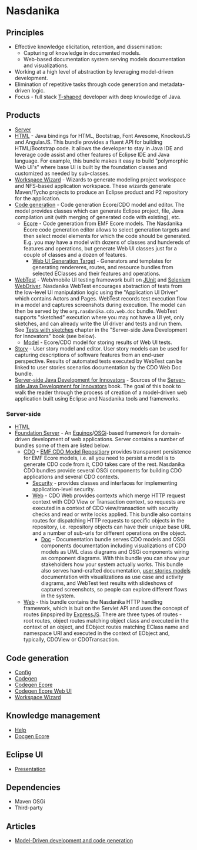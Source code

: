# Nasdanika


## Principles

* Effective knowledge elicitation, retention, and dissemination:
    * Capturing of knowledge in documented models.
    * Web-based documentation system serving models documentation and visualizations. 
* Working at a high level of abstraction by leveraging model-driven development.
* Elimination of repetitive tasks through code generation and metadata-driven logic.
* Focus - full stack [T-shaped](https://en.wikipedia.org/wiki/T-shaped_skills) developer with deep knowledge of Java.

## Products 
* [Server](https://github.com/Nasdanika/server)
* [HTML](https://github.com/Nasdanika/html) - Java bindings for HTML, Bootstrap, Font Awesome, KnockoutJS and AngularJS. This bundle provides a fluent API for building HTML/Bootstrap code. It allows the developer to stay in Java IDE and leverage code assist and other features of Eclipse IDE and Java language. For example, this bundle makes it easy to build "polymorphic Web UI's" where base UI is built by the foundation classes and customized as needed by sub-classes. 
* [Workspace Wizard](https://github.com/Nasdanika/workspace-wizard) - Wizards to generate modeling project workspace and NFS-based application workspace. These wizards generate Maven/Tycho projects to produce an Eclipse product and P2 repository for the application.
* [Code generation](https://github.com/Nasdanika/codegen) - Code generation Ecore/CDO model and editor. The model provides classes which can generate Eclipse project, file, Java compilation unit (with merging of generated code with existing), etc.  
    * [Ecore](https://github.com/Nasdanika/codegen-ecore) - Code generation from EMF Ecore models. The Nasdanika Ecore code generation editor allows to select generation targets and then select model elements for which the code should be generated. E.g. you may have a model with dozens of classes and hundereds of features and operations, but generate Web UI classes just for a couple of classes and a dozen of features. 
        * [Web UI Generation Target](https://github.com/Nasdanika/codegen-ecore-web-ui) - Generators and templates for generating rendereres, routes,  and resource bundles from selected EClasses and their features and operations.
* [WebTest](https://github.com/Nasdanika/webtest) - Web/mobile UI testing framework built on [JUnit](http://junit.org/junit4/) and [Selenium WebDriver](http://www.seleniumhq.org/projects/webdriver/). Nasdanika WebTest encourages abstraction of tests from the low-level UI manipulation logic using the "Application UI Driver" which contains Actors and Pages. WebTest records test execution flow in a model and captures screenshots during execution. The model can then be served by the ``org.nasdanika.cdo.web.doc`` bundle. WebTest supports "sketched" execution where you may not have a UI yet, only sketches, and can already write the UI driver and tests and run them. See [Tests with sketches](https://server-side-java-development-for-innovators.books.nasdanika.org/chapter-2-automated-ui-tests/tests/sketches/) chapter in the "Server-side Java Development for Innovators" book (see below). 
    * [Model](https://github.com/Nasdanika/webtest-model) - Ecore/CDO model for storing results of Web UI tests.
* [Story](https://github.com/Nasdanika/story) - User story model and editor. User story models can be used for capturing descriptions of software features from an end-user perspective. Results of automated tests executed by WebTest can be linked to user stories scenarios documentation by the CDO Web Doc bundle. 
* [Server-side Java Development for Innovators](https://github.com/Nasdanika/server-side-java-development-for-innovators) - Sources of the [Server-side Java Development for Innovators](https://server-side-java-development-for-innovators.books.nasdanika.org/) book. The goal of this book to walk the reader through the process of creation of a model-driven web application built using Eclipse and Nasdanika tools and frameworks.
 



### Server-side

* [HTML](../html/index.html)
* [Foundation Server](../server/org.nasdanika.repository/index.html) - An [Equinox](http://www.eclipse.org/equinox/)/[OSGi](https://www.osgi.org/developer/what-is-osgi/)-based framework for domain-driven development of web applications. Server contains a number of bundles some of them are listed below.
    * [CDO](../../server/org.nasdanika.cdo/index.html) - [EMF CDO Model Repositiory](https://eclipse.org/cdo/documentation/) provides transparent persistence for EMF Ecore models, i.e. all you need to persist a model is to generate CDO code from it, CDO takes care of the rest. Nasdanika CDO bundles provide several OSGi components for building CDO applications and several CDO contexts.  
        * [Security](../../server/org.nasdanika.cdo.security/index.html) - provides classes and interfaces for implementing application-level security.  
        * [Web](../../server/org.nasdanika.cdo.web/index.html) - CDO Web provides contexts which merge HTTP request context with CDO View or Transaction context, so requests are executed in a context of CDO view/transaction with security checks and read or write locks applied. This bundle also contains routes for dispatching HTTP requests to specific objects in the repository, i.e. repository objects can have their unique base URL and a number of sub-urls for different operations on the object.
            * [Doc](../../server/org.nasdanika.cdo.web.doc/index.html) - Documentation bundle serves CDO models and OSGi components documentation including visualizations of CDO models as UML class diagrams and OSGi components wiring as component diagrams. With this bundle you can show your stakeholders how your system actually works. This bundle also serves hand-crafted documentation, [user stories models](../../server/org.nasdanika.story/index.html) documentation with visualizations as use case and activity diagrams, and WebTest test results with slideshows of captured screenshots, so people can explore different flows in the system.
    * [Web](../../server/org.nasdanika.web/index.html) - this bundle contains the Nasdanika HTTP handling framework, which is buit on the Servlet API and uses the concept of routes (inpspired by [ExpressJS](https://expressjs.com/). There are three types of routes - root routes, object routes matching object class and executed in the context of an object, and EObject routes matching EClass name and namespace URI and executed in the context of EObject and, typically, CDOView or CDOTransaction. 

## Code generation

* [Config](../config/index.html)
* [Codegen](../codegen/index.html)
* [Codegen Ecore](../codegen-ecore/index.html)
* [Codegen Ecore Web UI](../codegen-ecore-web-ui/index.html)
* [Workspace Wizard](../workspace-wizard/index.html)

## Knowledge management

* [Help](../help/index.html)
* [Docgen Ecore](../docgen-ecore/index.html)

## Eclipse UI

* [Presentation](../presentation/index.html)

## Dependencies

* Maven OSGi
* Third-party

## Articles

* [Model-Driven development and code generation](articles/mdd.html)
